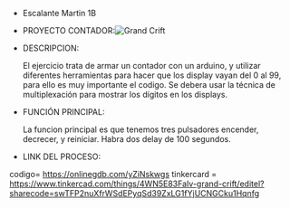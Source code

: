 - Escalante Martin 1B
- PROYECTO CONTADOR:![Grand Crift](https://github.com/xmartin001/xmartin001/assets/138587399/9a4f4451-5454-400d-82b8-8bcc3656b5f7)

- DESCRIPCION:
  
   El ejercicio trata de armar un contador con un arduino, y utilizar diferentes herramientas para hacer que los display vayan del 0 al 99,
  para ello es muy importante el codigo. Se debera usar la técnica de multiplexación para mostrar los dígitos en los displays.
  
- FUNCIÓN PRINCIPAL:

  La funcion principal es que tenemos tres pulsadores encender, decrecer, y reiniciar. Habra dos delay de 100 segundos.
- LINK DEL PROCESO:
  
codigo= https://onlinegdb.com/yZiNskwgs
tinkercard = https://www.tinkercad.com/things/4WN5E83FaIv-grand-crift/editel?sharecode=swTFP2nuXfrWSdEPyqSd39ZxLG1fYjUCNGCku1Hqnfg
<!---
xmartin001/xmartin001 is a ✨ special ✨ repository because its `README.md` (this file) appears on your GitHub profile.
You can click the Preview link to take a look at your changes.
--->
